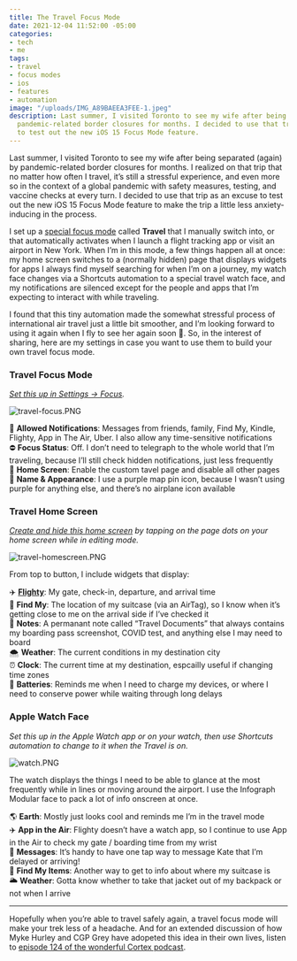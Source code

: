 ```yaml
---
title: The Travel Focus Mode
date: 2021-12-04 11:52:00 -05:00
categories:
- tech
- me
tags:
- travel
- focus modes
- ios
- features
- automation
image: "/uploads/IMG_A89BAEEA3FEE-1.jpeg"
description: Last summer, I visited Toronto to see my wife after being separated by
  pandemic-related border closures for months. I decided to use that trip as an excuse
  to test out the new iOS 15 Focus Mode feature.
---
```


Last summer, I visited Toronto to see my wife after being separated (again) by pandemic-related border closures for months. I realized on that trip that no matter how often I travel, it’s still a stressful experience, and even more so in the context of a global pandemic with safety measures, testing, and vaccine checks at every turn. I decided to use that trip as an excuse to test out the new iOS 15 Focus Mode feature to make the trip a little less anxiety-inducing in the process.

I set up a [special focus mode](https://twitter.com/mb/status/1429069655629500416) called **Travel** that I manually switch into, or that automatically activates when I launch a flight tracking app or visit an airport in New York. When I’m in this mode, a few things happen all at once: my home screen switches to a (normally hidden) page that displays widgets for apps I always find myself searching for when I’m on a journey, my watch face changes via a Shortcuts automation to a special travel watch face, and my notifications are silenced except for the people and apps that I’m expecting to interact with while traveling.

I found that this tiny automation made the somewhat stressful process of international air travel just a little bit smoother, and I’m looking forward to using it again when I fly to see her again soon 🤞. So, in the interest of sharing, here are my settings in case you want to use them to build your own travel focus mode.

### Travel Focus Mode
*[Set this up in Settings → Focus](https://support.apple.com/en-us/HT212608).*

![travel-focus.PNG](/uploads/travel-focus.PNG)

🔴 **Allowed Notifications**: Messages from friends, family, Find My, Kindle, Flighty, App in The Air, Uber. I also allow any time-sensitive notifications  
⛔️ **Focus Status**: Off. I don’t need to telegraph to the whole world that I’m traveling, because I’ll still check hidden notifications, just less frequently  
📱 **Home Screen**: Enable the custom tavel page and disable all other pages   
📍 **Name & Appearance**: I use a purple map pin icon, because I wasn’t using purple for anything else, and there’s no airplane icon available  

### Travel Home Screen
*[Create and hide this home screen](https://support.apple.com/en-me/HT211345) by tapping on the page dots on your home screen while in editing mode.*

![travel-homescreen.PNG](/uploads/travel-homescreen.PNG)

From top to button, I include widgets that display:

✈️ **[Flighty](https://www.flightyapp.com)**: My gate, check-in, departure, and arrival time  
🧳 **Find My**: The location of my suitcase (via an AirTag), so I know when it’s getting close to me on the arrival side if I’ve checked it  
📒 **Notes**: A permanant note called “Travel Documents” that always contains my boarding pass screenshot, COVID test, and anything else I may need to board  
🌨 **Weather**: The current conditions in my destination city  
⏰ **Clock**: The current time at my destination, espcailly useful if changing time zones  
🔋 **Batteries**: Reminds me when I need to charge my devices, or where I need to conserve power while waiting through long delays  

### Apple Watch Face
*Set this up in the Apple Watch app or on your watch, then use Shortcuts automation to change to it when the Travel is on.*

![watch.PNG](/uploads/watch.PNG)

The watch displays the things I need to be able to glance at the most frequently while in lines or moving around the airport. I use the Infograph Modular face to pack a lot of info onscreen at once.

🌎 **Earth**: Mostly just looks cool and reminds me I’m in the travel mode  
✈️ **App in the Air**: Flighty doesn’t have a watch app, so I continue to use App in the Air to check my gate / boarding time from my wrist  
💬 **Messages**: It’s handy to have one tap way to message Kate that I’m delayed or arriving!  
🧳 **Find My Items**: Another way to get to info about where my suitcase is  
🌥 **Weather**: Gotta know whether to take that jacket out of my backpack or not when I arrive  

* * * 

Hopefully when you’re able to travel safely again, a travel focus mode will make your trek less of a headache. And for an extended discussion of how Myke Hurley and CGP Grey have adopeted this idea in their own lives, listen to [episode 124 of the wonderful Cortex podcast](https://www.relay.fm/cortex/124).